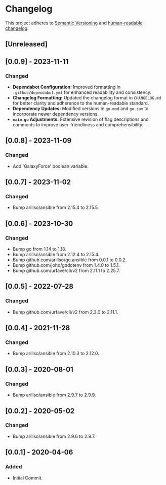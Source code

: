 # Changelog

This project adheres to [Semantic Versioning](https://semver.org/spec/v2.0.0.html) and [human-readable changelog](https://keepachangelog.com/en/1.0.0/).

## [Unreleased]

## [0.0.9] - 2023-11-11

### Changed

- **Dependabot Configuration:** Improved formatting in `.github/dependabot.yml` for enhanced readability and consistency.
- **Changelog Formatting:** Updated the changelog format in `CHANGELOG.md` for better clarity and adherence to the human-readable standard.
- **Dependency Updates:** Modified versions in `go.mod` and `go.sum` to incorporate newer dependency versions.
- **`main.go` Adjustments:** Extensive revision of flag descriptions and comments to improve user-friendliness and comprehensibility.

## [0.0.8] - 2023-11-09

### Changed

- Add 'GalaxyForce' boolean variable.

## [0.0.7] - 2023-11-02

### Changed

- Bump arillso/ansible from 2.15.4 to 2.15.5.

## [0.0.6] - 2023-10-30

### Changed

- Bump go from 1.14 to 1.18.
- Bump arillso/ansible from 2.12.4 to 2.15.4.
- Bump github.com/arillso/go.ansible from 0.0.1 to 0.0.2.
- Bump github.com/joho/godotenv from 1.4.0 to 1.5.1.
- Bump github.com/urfave/cli/v2 from 2.11.1 to 2.25.7.

## [0.0.5] - 2022-07-28

### Changed

- Bump github.com/urfave/cli/v2 from 2.3.0 to 2.11.1.

## [0.0.4] - 2021-11-28

### Changed

- Bump arillso/ansible from 2.10.3 to 2.12.0.

## [0.0.3] - 2020-08-01

### Changed

- Bump arillso/ansible from 2.9.7 to 2.9.9.

## [0.0.2] - 2020-05-02

### Changed

- Bump arillso/ansible from 2.9.6 to 2.9.7.

## [0.0.1] - 2020-04-06

### Added

- Initial Commit.
